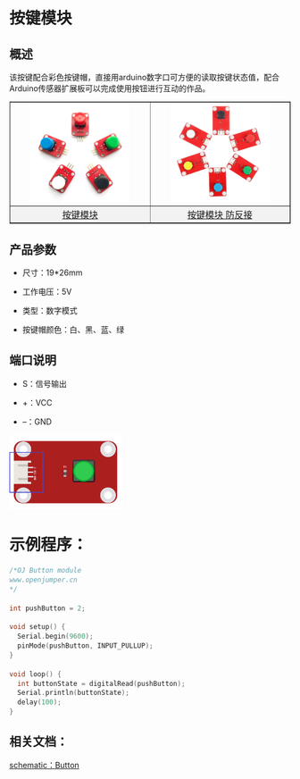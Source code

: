 # 按键模块

## 概述

该按键配合彩色按键帽，直接用arduino数字口可方便的读取按键状态值，配合Arduino传感器扩展板可以完成使用按钮进行互动的作品。

<table border="1">

<tr>
  <td align="center"><img src="../img/OJFF10/01.jpg" width=75% /></td>
  <td align="center"><img src="../img/OJFF10/02.jpg" width=75% /></td>
</tr>
<tr>
  <td  align="center" style="background-color:rgb(232,232,232,0.5)"> <a href="https://item.taobao.com/item.htm?id=552829021903"><font style="font-size:16px">按键模块</font></a></td>
  <td  align="center"style="background-color:rgb(232,232,232,0.5)"> <a href="https://item.taobao.com/item.htm?id=592027730224"><font style="font-size:16px">按键模块 防反接</font></a></td>

</tr>

</table>

## 产品参数

+ 尺寸：19*26mm

+ 工作电压：5V

+ 类型：数字模式

+ 按键帽颜色：白、黑、蓝、绿


## 端口说明

+ S：信号输出

+ +：VCC

+ –：GND
  
<img src="../img/OJFF10/03.png" width=40%  />

# 示例程序：

```C++
/*OJ Button module 
www.openjumper.cn
*/

int pushButton = 2;

void setup() {
  Serial.begin(9600);
  pinMode(pushButton, INPUT_PULLUP);
}

void loop() {
  int buttonState = digitalRead(pushButton);
  Serial.println(buttonState);
  delay(100);       
}
```
 ## 相关文档：
[schematic：Button](http://www.openjumper.cn/wp-content/uploads/2012/12/Button.pdf)
